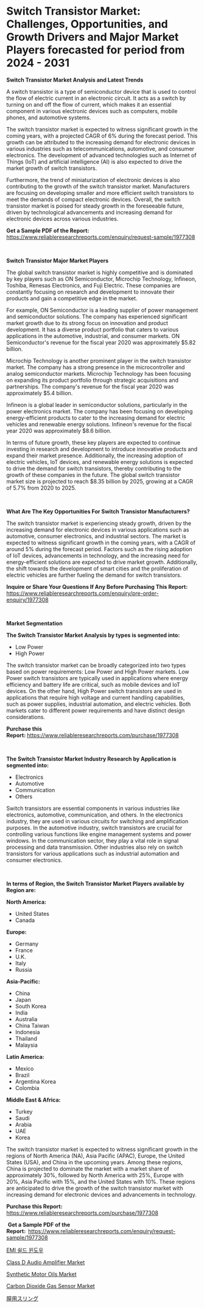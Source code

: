 <p><h1>Switch Transistor Market: Challenges, Opportunities, and Growth Drivers and Major Market Players forecasted for period from 2024 - 2031</h1></p><p><strong>Switch Transistor Market Analysis and Latest Trends</strong></p>
<p><p>A switch transistor is a type of semiconductor device that is used to control the flow of electric current in an electronic circuit. It acts as a switch by turning on and off the flow of current, which makes it an essential component in various electronic devices such as computers, mobile phones, and automotive systems.</p><p>The switch transistor market is expected to witness significant growth in the coming years, with a projected CAGR of 6% during the forecast period. This growth can be attributed to the increasing demand for electronic devices in various industries such as telecommunications, automotive, and consumer electronics. The development of advanced technologies such as Internet of Things (IoT) and artificial intelligence (AI) is also expected to drive the market growth of switch transistors.</p><p>Furthermore, the trend of miniaturization of electronic devices is also contributing to the growth of the switch transistor market. Manufacturers are focusing on developing smaller and more efficient switch transistors to meet the demands of compact electronic devices. Overall, the switch transistor market is poised for steady growth in the foreseeable future, driven by technological advancements and increasing demand for electronic devices across various industries.</p></p>
<p><strong>Get a Sample PDF of the Report:&nbsp;</strong> <a href="https://www.reliableresearchreports.com/enquiry/request-sample/1977308">https://www.reliableresearchreports.com/enquiry/request-sample/1977308</a></p>
<p>&nbsp;</p>
<p><strong>Switch Transistor Major Market Players</strong></p>
<p><p>The global switch transistor market is highly competitive and is dominated by key players such as ON Semiconductor, Microchip Technology, Infineon, Toshiba, Renesas Electronics, and Fuji Electric. These companies are constantly focusing on research and development to innovate their products and gain a competitive edge in the market.</p><p>For example, ON Semiconductor is a leading supplier of power management and semiconductor solutions. The company has experienced significant market growth due to its strong focus on innovation and product development. It has a diverse product portfolio that caters to various applications in the automotive, industrial, and consumer markets. ON Semiconductor's revenue for the fiscal year 2020 was approximately $5.82 billion.</p><p>Microchip Technology is another prominent player in the switch transistor market. The company has a strong presence in the microcontroller and analog semiconductor markets. Microchip Technology has been focusing on expanding its product portfolio through strategic acquisitions and partnerships. The company's revenue for the fiscal year 2020 was approximately $5.4 billion.</p><p>Infineon is a global leader in semiconductor solutions, particularly in the power electronics market. The company has been focusing on developing energy-efficient products to cater to the increasing demand for electric vehicles and renewable energy solutions. Infineon's revenue for the fiscal year 2020 was approximately $8.6 billion.</p><p>In terms of future growth, these key players are expected to continue investing in research and development to introduce innovative products and expand their market presence. Additionally, the increasing adoption of electric vehicles, IoT devices, and renewable energy solutions is expected to drive the demand for switch transistors, thereby contributing to the growth of these companies in the future. The global switch transistor market size is projected to reach $8.35 billion by 2025, growing at a CAGR of 5.7% from 2020 to 2025.</p></p>
<p>&nbsp;</p>
<p><strong>What Are The Key Opportunities For Switch Transistor Manufacturers?</strong></p>
<p><p>The switch transistor market is experiencing steady growth, driven by the increasing demand for electronic devices in various applications such as automotive, consumer electronics, and industrial sectors. The market is expected to witness significant growth in the coming years, with a CAGR of around 5% during the forecast period. Factors such as the rising adoption of IoT devices, advancements in technology, and the increasing need for energy-efficient solutions are expected to drive market growth. Additionally, the shift towards the development of smart cities and the proliferation of electric vehicles are further fueling the demand for switch transistors.</p></p>
<p><strong>Inquire or Share Your Questions If Any Before Purchasing This Report:</strong> <a href="https://www.reliableresearchreports.com/enquiry/pre-order-enquiry/1977308">https://www.reliableresearchreports.com/enquiry/pre-order-enquiry/1977308</a></p>
<p>&nbsp;</p>
<p><strong>Market Segmentation</strong></p>
<p><strong>The Switch Transistor Market Analysis by types is segmented into:</strong></p>
<p><ul><li>Low Power</li><li>High Power</li></ul></p>
<p><p>The switch transistor market can be broadly categorized into two types based on power requirements: Low Power and High Power markets. Low Power switch transistors are typically used in applications where energy efficiency and battery life are critical, such as mobile devices and IoT devices. On the other hand, High Power switch transistors are used in applications that require high voltage and current handling capabilities, such as power supplies, industrial automation, and electric vehicles. Both markets cater to different power requirements and have distinct design considerations.</p></p>
<p><strong>Purchase this Report:&nbsp;</strong><a href="https://www.reliableresearchreports.com/purchase/1977308">https://www.reliableresearchreports.com/purchase/1977308</a></p>
<p>&nbsp;</p>
<p><strong>The Switch Transistor Market Industry Research by Application is segmented into:</strong></p>
<p><ul><li>Electronics</li><li>Automotive</li><li>Communication</li><li>Others</li></ul></p>
<p><p>Switch transistors are essential components in various industries like electronics, automotive, communication, and others. In the electronics industry, they are used in various circuits for switching and amplification purposes. In the automotive industry, switch transistors are crucial for controlling various functions like engine management systems and power windows. In the communication sector, they play a vital role in signal processing and data transmission. Other industries also rely on switch transistors for various applications such as industrial automation and consumer electronics.</p></p>
<p>&nbsp;</p>
<p><strong>In terms of Region, the Switch Transistor Market Players available by Region are:</strong></p>
<p>
    <p> <strong> North America: </strong>
        <ul>
            <li>United States</li>
            <li>Canada</li>
        </ul>
        </p> 
    <p> <strong> Europe: </strong>
        <ul>
            <li>Germany</li>
            <li>France</li>
            <li>U.K.</li>
            <li>Italy</li>
            <li>Russia</li>
        </ul>
        </p> 
    <p> <strong> Asia-Pacific: </strong>
        <ul>
            <li>China</li>
            <li>Japan</li>
            <li>South Korea</li>
            <li>India</li>
            <li>Australia</li>
            <li>China Taiwan</li>
            <li>Indonesia</li>
            <li>Thailand</li>
            <li>Malaysia</li>
        </ul>
        </p> 
    <p> <strong> Latin America: </strong>
        <ul>
            <li>Mexico</li>
            <li>Brazil</li>
            <li>Argentina Korea</li>
            <li>Colombia</li>
        </ul>
        </p> 
    <p> <strong> Middle East & Africa: </strong>
        <ul>
            <li>Turkey</li>
            <li>Saudi</li>
            <li>Arabia</li>
            <li>UAE</li>
            <li>Korea</li>
        </ul>
    </p>
    </p>
<p><p>The switch transistor market is expected to witness significant growth in the regions of North America (NA), Asia Pacific (APAC), Europe, the United States (USA), and China in the upcoming years. Among these regions, China is projected to dominate the market with a market share of approximately 30%, followed by North America with 25%, Europe with 20%, Asia Pacific with 15%, and the United States with 10%. These regions are anticipated to drive the growth of the switch transistor market with increasing demand for electronic devices and advancements in technology.</p></p>
<p><strong>Purchase this Report: </strong><a href="https://www.reliableresearchreports.com/purchase/1977308">https://www.reliableresearchreports.com/purchase/1977308</a></p>
<p>&nbsp;<strong>Get a Sample PDF of the Report:&nbsp;&nbsp;</strong><a href="https://www.reliableresearchreports.com/enquiry/request-sample/1977308">https://www.reliableresearchreports.com/enquiry/request-sample/1977308</a></p>
<p><strong></strong></p>
<p><p><a href="https://github.com/nuekbpymrrz5/Market-Research-Report-List-1/blob/main/78114409861.md">EMI 쉴드 윈도우</a></p><p><a href="https://github.com/irfadac/Market-Research-Report-List-2/blob/main/class-d-audio-amplifier-market.md">Class D Audio Amplifier Market</a></p><p><a href="https://issuu.com/reportprime-2/docs/synthetic-motor-oils-market-size-2030.pptx">Synthetic Motor Oils Market</a></p><p><a href="https://github.com/myacatherineblakecaczo9vcsw/Market-Research-Report-List-2/blob/main/carbon-dioxide-gas-sensor-market.md">Carbon Dioxide Gas Sensor Market</a></p><p><a href="https://github.com/hilmi-2a/Market-Research-Report-List-1/blob/main/244394710737.md">膣用スリング</a></p></p>